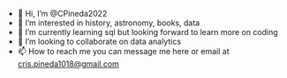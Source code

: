 - 👋 Hi, I’m @CPineda2022
- 👀 I’m interested in history, astronomy, books, data
- 🌱 I’m currently learning sql but looking forward to learn more on coding
- 💞️ I’m looking to collaborate on data analytics
- 📫 How to reach me you can message me here or email at cris.pineda1018@gmail.com

<!---
CPineda2022/CPineda2022 is a ✨ special ✨ repository because its `README.md` (this file) appears on your GitHub profile.
You can click the Preview link to take a look at your changes.
--->
